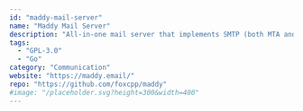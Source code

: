 ```yaml
---
id: "maddy-mail-server"
name: "Maddy Mail Server"
description: "All-in-one mail server that implements SMTP (both MTA and MX) and IMAP. Replaces Postfix, Dovecot, OpenDKIM, OpenSPF, OpenDMARC with single daemon."
tags:
  - "GPL-3.0"
  - "Go"
category: "Communication"
website: "https://maddy.email/"
repo: "https://github.com/foxcpp/maddy"
#image: "/placeholder.svg?height=300&width=400"
---
```


